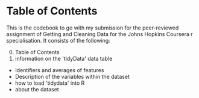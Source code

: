 # Table of Contents
This is the codebook to go with my submission for the peer-reviewed assignment of Getting and Cleaning Data for the Johns Hopkins Coursera r specialisation. It consists of the following:

0. Table of Contents
1. information on the 'tidyData' data table
- Identifiers and averages of features
- Description of the variables within the dataset
- how to load 'tidydata' into R
- about the dataset
